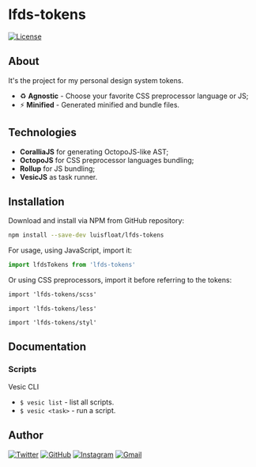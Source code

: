 # lfds-tokens

<a href="LICENSE.md"><img src="https://img.shields.io/badge/License-LICENSE.md-005c99?style=flat-square&amp;logo=" alt="License"/></a>

## About

It's the project for my personal design system tokens.

* ♻️ **Agnostic** - Choose your favorite CSS preprocessor language or JS;
* ⚡ **Minified** - Generated minified and bundle files.

## Technologies

* **CoralliaJS** for generating OctopoJS-like AST;
* **OctopoJS** for CSS preprocessor languages bundling;
* **Rollup** for JS bundling;
* **VesicJS** as task runner.

## Installation

Download and install via NPM from GitHub repository:

```bash
npm install --save-dev luisfloat/lfds-tokens
```

For usage, using JavaScript, import it:

```js
import lfdsTokens from 'lfds-tokens'
```

Or using CSS preprocessors, import it before referring to the tokens:

```scss
import 'lfds-tokens/scss'
```

```less
import 'lfds-tokens/less'
```

```stylus
import 'lfds-tokens/styl'
```

## Documentation

### Scripts

Vesic CLI

- `$ vesic list` - list all scripts.
- `$ vesic <task>` - run a script.

## Author

<a href="https://twitter.com/luisfloat"><img src="https://img.shields.io/badge/-Twitter-30363D?style=flat-square&amp;logo=twitter" alt="Twitter"/></a> <a href="https://github.com/luisfloat"><img src="https://img.shields.io/badge/-GitHub-30363D?style=flat-square&amp;logo=github" alt="GitHub"/></a> <a href="https://instagram.com/luisfloat"><img src="https://img.shields.io/badge/-Instagram-30363D?style=flat-square&amp;logo=instagram" alt="Instagram"/></a> <a href="mailto:contact@luisfloat.com"><img src="https://img.shields.io/badge/-Gmail-30363D?style=flat-square&amp;logo=gmail" alt="Gmail"/></a>
